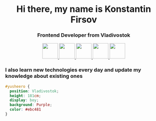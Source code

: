 <div id="header" align="center">
  <h1>Hi there, my name is Konstantin Firsov</h1>
  <h3>Frontend Developer from Vladivostok</h3>
</div>

<div id="main" align="center" background-color="#999999">
  <a href="#">
    <img src="https://cdn.jsdelivr.net/gh/devicons/devicon/icons/html5/html5-original-wordmark.svg" width="50" height="50"/>
  </a>
  <a href="#">
    <img src="https://cdn.jsdelivr.net/gh/devicons/devicon/icons/css3/css3-original-wordmark.svg" width="50" height="50"/>
  </a>
  <a href="#">
    <img src="https://cdn.jsdelivr.net/gh/devicons/devicon/icons/javascript/javascript-original.svg" width="50" height="50"/>
  </a>
  <a href="#">  
    <img src="https://cdn.jsdelivr.net/gh/devicons/devicon/icons/vuejs/vuejs-original-wordmark.svg" width="50" height="50"/>
  </a>
  <a href="#">  
    <img src="https://cdn.jsdelivr.net/gh/devicons/devicon/icons/sass/sass-original.svg" width="50" height="50"/>
  </a>
</div>

<h3><b>I also learn new technologies every day and update my knowledge about existing ones</b></h3>


```css
#yusheero { 
  position: Vladivostok; 
  height: 181cm; 
  display: boy; 
  background: Purple; 
  color: #ebc481
}
```
